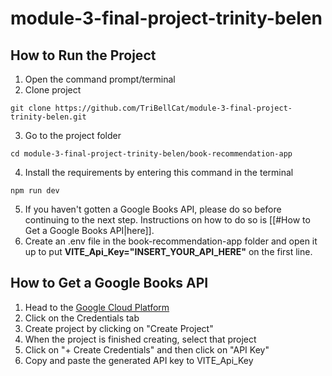 # module-3-final-project-trinity-belen
 
## How to Run the Project
1. Open the command prompt/terminal
2. Clone project 
```
git clone https://github.com/TriBellCat/module-3-final-project-trinity-belen.git
```
3. Go to the project folder 
```
cd module-3-final-project-trinity-belen/book-recommendation-app
```
4. Install the requirements by entering this command in the terminal
```
npm run dev
```
5. If you haven't gotten a Google Books API, please do so before continuing to the next step. Instructions on how to do so is [[#How to Get a Google Books API|here]].
6. Create an .env file in the book-recommendation-app folder and open it up to put **VITE_Api_Key="INSERT_YOUR_API_HERE"** on the first line.

## How to Get a Google Books API
1. Head to the [Google Cloud Platform](https://console.developers.google.com/apis/credentials)
2. Click on the Credentials tab
3. Create project by clicking on "Create Project"
4. When the project is finished creating, select that project
5. Click on "+ Create Credentials" and then click on "API Key"
6. Copy and paste the generated API key to VITE_Api_Key
